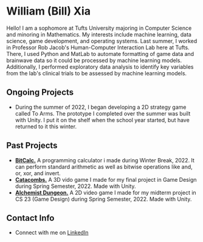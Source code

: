 # William (Bill) Xia
Hello! I am a sophomore at Tufts University majoring in Computer Science and minoring in Mathematics. My interests include machine learning, data science, game development, and operating systems. Last summer, I worked in Professor Rob Jacob's Human-Computer Interaction Lab here at Tufts. There, I used Python and MatLab to automate formatting of game data and brainwave data so it could be processed by machine learning models. Additionally, I performed exploratory data analysis to identify key variables from the lab's clinical trials to be assessed by machine learning models.


## Ongoing Projects
- During the summer of 2022, I began developing a 2D strategy game called To Arms. The prototype I completed over the summer was built with Unity. I put it on the shelf when the school year started, but have returned to it this winter.

## Past Projects
- [**BitCalc.**](https://github.com/onionLad/BitCalc) A programming calculator i made during Winter Break, 2022. It can perform standard arithmetic as well as bitwise operations like and, or, xor, and invert.
- [**Catacombs.**](https://team-catacombs.itch.io/catacombs) A 3D vido game I made for my final project in Game Design during Spring Semester, 2022. Made with Unity.
- [**Alchemist Dungeon.**](https://alko08.itch.io/alchemists-dungeon) A 2D video game I made for my midterm project in CS 23 (Game Design) during Spring Semester, 2022. Made with Unity.

## Contact Info
- Connect with me on <a href="https://www.linkedin.com/in/william-xia-ab40b2218/">LinkedIn</a>
